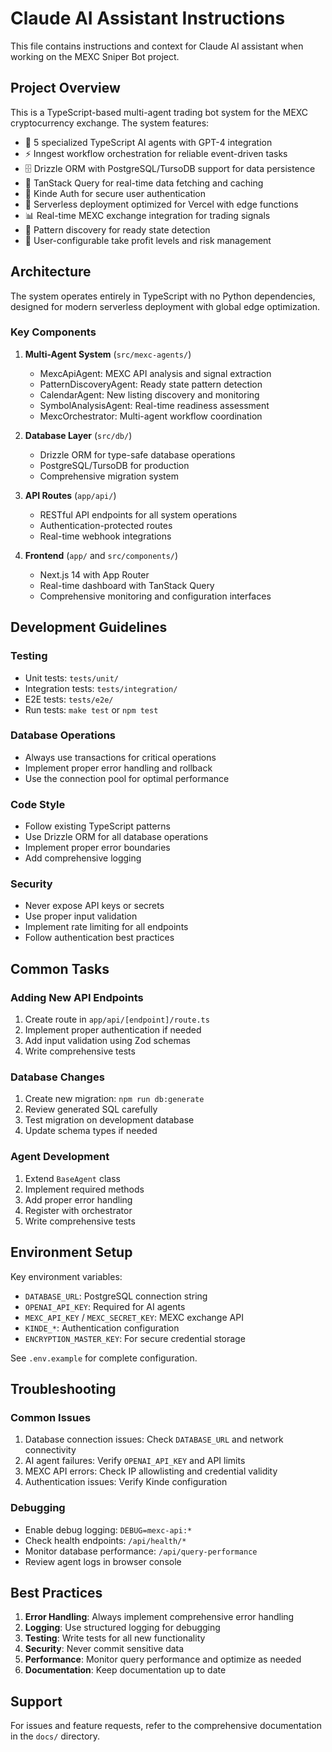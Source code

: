 # Claude AI Assistant Instructions

This file contains instructions and context for Claude AI assistant when working on the MEXC Sniper Bot project.

## Project Overview

This is a TypeScript-based multi-agent trading bot system for the MEXC cryptocurrency exchange. The system features:

- 🤖 5 specialized TypeScript AI agents with GPT-4 integration
- ⚡ Inngest workflow orchestration for reliable event-driven tasks
- 🗄️ Drizzle ORM with PostgreSQL/TursoDB support for data persistence
- 🔄 TanStack Query for real-time data fetching and caching
- 🔐 Kinde Auth for secure user authentication
- 🏢 Serverless deployment optimized for Vercel with edge functions
- 📊 Real-time MEXC exchange integration for trading signals
- 🎯 Pattern discovery for ready state detection
- 💼 User-configurable take profit levels and risk management

## Architecture

The system operates entirely in TypeScript with no Python dependencies, designed for modern serverless deployment with global edge optimization.

### Key Components

1. **Multi-Agent System** (`src/mexc-agents/`)
   - MexcApiAgent: MEXC API analysis and signal extraction
   - PatternDiscoveryAgent: Ready state pattern detection
   - CalendarAgent: New listing discovery and monitoring
   - SymbolAnalysisAgent: Real-time readiness assessment
   - MexcOrchestrator: Multi-agent workflow coordination

2. **Database Layer** (`src/db/`)
   - Drizzle ORM for type-safe database operations
   - PostgreSQL/TursoDB for production
   - Comprehensive migration system

3. **API Routes** (`app/api/`)
   - RESTful API endpoints for all system operations
   - Authentication-protected routes
   - Real-time webhook integrations

4. **Frontend** (`app/` and `src/components/`)
   - Next.js 14 with App Router
   - Real-time dashboard with TanStack Query
   - Comprehensive monitoring and configuration interfaces

## Development Guidelines

### Testing
- Unit tests: `tests/unit/`
- Integration tests: `tests/integration/`
- E2E tests: `tests/e2e/`
- Run tests: `make test` or `npm test`

### Database Operations
- Always use transactions for critical operations
- Implement proper error handling and rollback
- Use the connection pool for optimal performance

### Code Style
- Follow existing TypeScript patterns
- Use Drizzle ORM for all database operations
- Implement proper error boundaries
- Add comprehensive logging

### Security
- Never expose API keys or secrets
- Use proper input validation
- Implement rate limiting for all endpoints
- Follow authentication best practices

## Common Tasks

### Adding New API Endpoints
1. Create route in `app/api/[endpoint]/route.ts`
2. Implement proper authentication if needed
3. Add input validation using Zod schemas
4. Write comprehensive tests

### Database Changes
1. Create new migration: `npm run db:generate`
2. Review generated SQL carefully
3. Test migration on development database
4. Update schema types if needed

### Agent Development
1. Extend `BaseAgent` class
2. Implement required methods
3. Add proper error handling
4. Register with orchestrator
5. Write comprehensive tests

## Environment Setup

Key environment variables:
- `DATABASE_URL`: PostgreSQL connection string
- `OPENAI_API_KEY`: Required for AI agents
- `MEXC_API_KEY` / `MEXC_SECRET_KEY`: MEXC exchange API
- `KINDE_*`: Authentication configuration
- `ENCRYPTION_MASTER_KEY`: For secure credential storage

See `.env.example` for complete configuration.

## Troubleshooting

### Common Issues
1. Database connection issues: Check `DATABASE_URL` and network connectivity
2. AI agent failures: Verify `OPENAI_API_KEY` and API limits
3. MEXC API errors: Check IP allowlisting and credential validity
4. Authentication issues: Verify Kinde configuration

### Debugging
- Enable debug logging: `DEBUG=mexc-api:*`
- Check health endpoints: `/api/health/*`
- Monitor database performance: `/api/query-performance`
- Review agent logs in browser console

## Best Practices

1. **Error Handling**: Always implement comprehensive error handling
2. **Logging**: Use structured logging for debugging
3. **Testing**: Write tests for all new functionality
4. **Security**: Never commit sensitive data
5. **Performance**: Monitor query performance and optimize as needed
6. **Documentation**: Keep documentation up to date

## Support

For issues and feature requests, refer to the comprehensive documentation in the `docs/` directory.